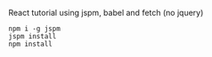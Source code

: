 React tutorial using jspm, babel and fetch (no jquery)

```
npm i -g jspm
jspm install
npm install
```
